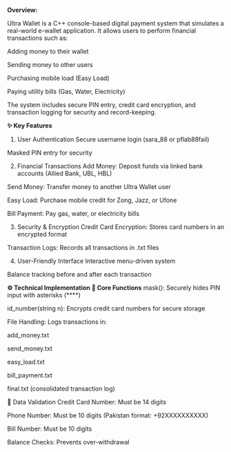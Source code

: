 **Overview:**

Ultra Wallet is a C++ console-based digital payment system that simulates a real-world e-wallet application. It allows users to perform financial transactions such as:

Adding money to their wallet

Sending money to other users

Purchasing mobile load (Easy Load)

Paying utility bills (Gas, Water, Electricity)

The system includes secure PIN entry, credit card encryption, and transaction logging for security and record-keeping.

**✨ Key Features**
1. User Authentication
Secure username login (sara_88 or pflab88fail)

Masked PIN entry for security

2. Financial Transactions
Add Money: Deposit funds via linked bank accounts (Allied Bank, UBL, HBL)

Send Money: Transfer money to another Ultra Wallet user

Easy Load: Purchase mobile credit for Zong, Jazz, or Ufone

Bill Payment: Pay gas, water, or electricity bills

3. Security & Encryption
Credit Card Encryption: Stores card numbers in an encrypted format

Transaction Logs: Records all transactions in .txt files

4. User-Friendly Interface
Interactive menu-driven system

Balance tracking before and after each transaction

**⚙️ Technical Implementation
🔹 Core Functions**
mask(): Securely hides PIN input with asterisks (****)

id_number(string n): Encrypts credit card numbers for secure storage

File Handling: Logs transactions in:

add_money.txt

send_money.txt

easy_load.txt

bill_payment.txt

final.txt (consolidated transaction log)

🔹 Data Validation
Credit Card Number: Must be 14 digits

Phone Number: Must be 10 digits (Pakistan format: +92XXXXXXXXXX)

Bill Number: Must be 10 digits

Balance Checks: Prevents over-withdrawal
